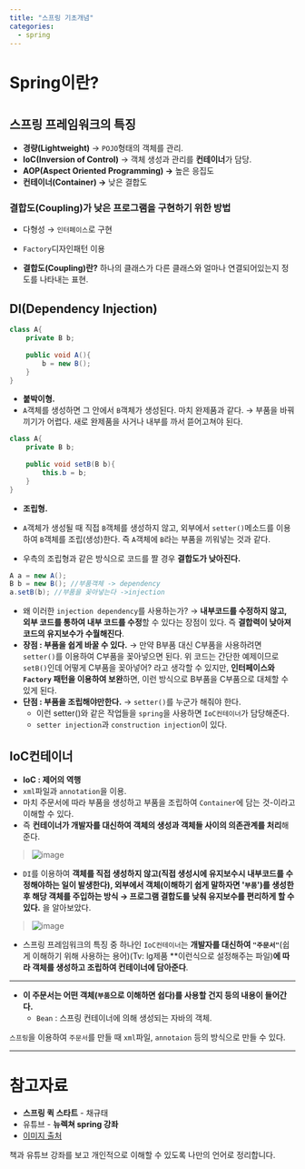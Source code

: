 ```yaml
---
title: "스프링 기초개념"
categories:
  - spring
---
```


# Spring이란?

# <Spring>

## 스프링 프레임워크의 특징

- **경량(Lightweight)** → `POJO`형태의 객체를 관리.
- **IoC(Inversion of Control)** → 객체 생성과 관리를 **컨테이너**가 담당.
- **AOP(Aspect Oriented Programming) →** 높은 응집도
- **컨테이너(Container) →** 낮은 결합도

### **결합도(Coupling)가 낮은 프로그램을 구현하기 위한 방법**

- 다형성 → `인터페이스`로 구현
- `Factory`디자인패턴 이용

- **결합도(Coupling)란?** 하나의 클래스가 다른 클래스와 얼마나 연결되어있는지 정도를 나타내는 표현.

## DI(Dependency Injection)

```java
class A{
	private B b;
	
	public void A(){
		b = new B();
	}
}
```

- **붙박이형.**
- `A`객체를 생성하면 그 안에서 `B`객체가 생성된다. 마치 완제품과 같다. → 부품을 바꿔 끼기가 어렵다. 새로 완제품을 사거나 내부를 까서 뜯어고쳐야 된다.

```java
class A{
	private B b;
	
	public void setB(B b){
		this.b = b;
	}
}
```

- **조립형.**
- `A`객체가 생성될 때 직접 `B`객체를 생성하지 않고, 외부에서 `setter()`메소드를 이용하여 `B`객체를 조립(생성)한다. 즉 `A`객체에 `B`라는 부품을 끼워넣는 것과 같다.

- 우측의 조립형과 같은 방식으로 코드를 짤 경우 **결합도가 낮아진다.**

```java
A a = new A();
B b = new B(); //부품객체 -> dependency
a.setB(b); //부품을 꽂아넣는다 ->injection
```

- 왜 이러한 `injection dependency`를 사용하는가? →  **내부코드를 수정하지 않고, 외부 코드를 통하여 내부 코드를 수정**할 수 있다는 장점이 있다. 즉 **결합력이 낮아져 코드의 유지보수가 수월해진다**.
- **장점 : 부품을 쉽게 바꿀 수 있다.** → 만약 B부품 대신 C부품을 사용하려면 `setter()`를 이용하여 C부품을 꽂아넣으면 된다. 위 코드는 간단한 예제이므로 `setB()`인데 어떻게 C부품을 꽂아넣어? 라고 생각할 수 있지만, **인터페이스와 `Factory` 패턴을 이용하여 보완**하면, 이런 방식으로 B부품을 C부품으로 대체할 수 있게 된다.
- **단점 : 부품을 조립해야만한다.** → `setter()`를 누군가 해줘야 한다.
	- 이런 setter()와 같은 작업들을 `spring`을 사용하면 `IoC컨테이너`가 담당해준다.
    - `setter injection`과 `construction injection`이 있다.

## IoC컨테이너

- **IoC : 제어의 역행**
- `xml`파일과 `annotation`을 이용.
- 마치 주문서에 따라 부품을 생성하고 부품을 조립하여 `Container`에 담는 것-이라고 이해할 수 있다.
- 즉 **컨테이너가 개발자를 대신하여 객체의 생성과 객체들 사이의 의존관계를 처리**해준다.


> ![image](https://user-images.githubusercontent.com/64109506/103795817-cae9e580-5089-11eb-91c0-cac99bf94b87.png)


- `DI`를 이용하여 **객체를 직접 생성하지 않고(직접 생성시에 유지보수시 내부코드를 수정해야하는 일이 발생한다), 외부에서 객체(이해하기 쉽게 말하자면 '`부품`')를 생성한 후 해당 객체를 주입하는 방식 → 프로그램 결합도를 낮춰 유지보수를 편리하게 할 수 있다.** 을 알아보았다.

> ![image](https://user-images.githubusercontent.com/64109506/103798546-371a1880-508d-11eb-9e75-99b348189fc0.png)

- 스프링 프레임워크의 특징 중 하나인 `IoC컨테이너`는 **개발자를 대신하여 `"주문서"`**(쉽게 이해하기 위해 사용하는 용어)(Tv: lg제품 **이런식으로 설정해주는 파일)**에 따라 객체를 생성하고 조립하여 컨테이너에 담아준다**.

---

- **이 주문서는 어떤 객체(`부품`으로 이해하면 쉽다)를 사용할 건지 등의 내용이 들어간다.**
    - `Bean` : 스프링 컨테이너에 의해 생성되는 자바의 객체.

`스프링`을 이용하여 `주문서`를 만들 때 `xml`파일, `annotaion` 등의 방식으로 만들 수 있다.

---

# 참고자료

- **스프링 퀵 스타트** - 채규태
- 유튜브 - **뉴렉쳐 spring 강좌**
- [이미지 출처](https://private.tistory.com/39)

책과 유튜브 강좌를 보고 개인적으로 이해할 수 있도록 나만의 언어로 정리합니다.
